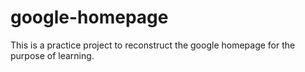 # google-homepage

This is a practice project to reconstruct the google homepage for the purpose of learning.